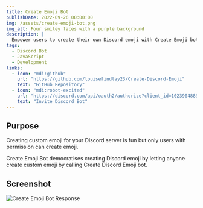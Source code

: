 ```yaml
---
title: Create Emoji Bot
publishDate: 2022-09-26 00:00:00
img: /assets/create-emoji-bot.png
img_alt: Four smiley faces with a purple background
description: |
  Empower users to create their own Discord emoji with Create Emoji bot
tags:
  - Discord Bot
  - JavaScript
  - Development
links:
  - icon: "mdi:github"
    url: "https://github.com/louisefindlay23/Create-Discord-Emoji"
    text: "GitHub Repository"
  - icon: "mdi:robot-excited"
    url: "https://discord.com/api/oauth2/authorize?client_id=1023904889304256546&permissions=3221227520&scope=bot"
    text: "Invite Discord Bot"
---
```


## Purpose

Creating custom emoji for your Discord server is fun but only users with permission can create emoji. 

Create Emoji Bot democratises creating Discord emoji by letting anyone create custom emoji by calling Create Discord Emoji bot.

## Screenshot

![Create Emoji Bot Response](/assets/create-emoji-bot-response.png)